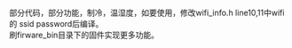 <br>部分代码，部分功能，制冷，温湿度，如要使用，修改wifi_info.h line10,11中wifi的 ssid password后编译。
<br>刷firware_bin目录下的固件实现更多功能。
